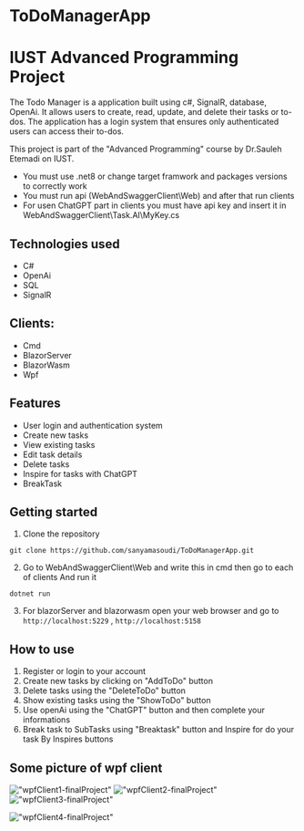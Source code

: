 # ToDoManagerApp
# IUST Advanced Programming Project

The Todo Manager is a application built using c#, SignalR, database, OpenAi. It allows users to create, read, update, and delete their tasks or to-dos. The application has a login system that ensures only authenticated users can access their to-dos.

This project is part of the "Advanced Programming" course by Dr.Sauleh Etemadi on IUST.

- You must use .net8 or change target framwork and packages versions to correctly work
- You must run api (WebAndSwaggerClient\Web) and after that run clients
- For usen ChatGPT part  in clients you must have api key and insert it in WebAndSwaggerClient\Task.AI\MyKey.cs

## Technologies used

- C#
- OpenAi
- SQL
- SignalR
  
## Clients:

- Cmd
- BlazorServer
- BlazorWasm
- Wpf

## Features

- User login and authentication system
- Create new tasks
- View existing tasks
- Edit task details
- Delete tasks
- Inspire for tasks with ChatGPT
- BreakTask

## Getting started

1. Clone the repository 
```
git clone https://github.com/sanyamasoudi/ToDoManagerApp.git
```

2. Go to WebAndSwaggerClient\Web and write this in cmd then go to each of clients And run it
  ```
 dotnet run
  ```
3. For blazorServer and blazorwasm open your web browser and go to `http://localhost:5229` , `http://localhost:5158`

## How to use

1. Register or login to your account
2. Create new tasks by clicking on "AddToDo" button
3. Delete tasks using the "DeleteToDo" button
4. Show existing tasks using the "ShowToDo" button
5. Use openAi using the "ChatGPT" button and then complete your informations
6. Break task to SubTasks using "Breaktask" button and Inspire for do your task By Inspires buttons

## Some picture of wpf client
<p><img src="https://sanyamasoudi.github.io/sanyamasoudi/assets/ToDoManagerAppImages/1.png" alt="&quot;wpfClient1-finalProject&quot;">
  
<img src="https://sanyamasoudi.github.io/sanyamasoudi/assets/ToDoManagerAppImages/2.png" alt="&quot;wpfClient2-finalProject&quot;">

<img src="https://sanyamasoudi.github.io/sanyamasoudi/assets/ToDoManagerAppImages/3.png" alt="&quot;wpfClient3-finalProject&quot;">

<img src="https://sanyamasoudi.github.io/sanyamasoudi/assets/ToDoManagerAppImages/4.png" alt="&quot;wpfClient4-finalProject&quot;"></p>
  
